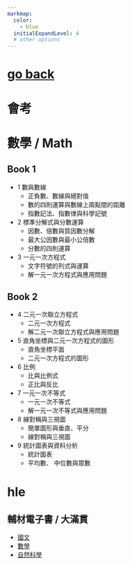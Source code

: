 ```yaml
---
markmap:
  color:
    - blue
  initialExpandLevel: 4
  # other options
---
```


# [go back](../index.html)
# 會考
# 數學 / Math
## Book 1
- 1 數與數線
  - 正負數、數線與絕對值
  - 數的四則運算與數線上兩點間的距離
  - 指數記法、指數律與科學記號
- 2 標準分解式與分數運算
  - 因數、倍數與質因數分解
  - 最大公因數與最小公倍數
  - 分數的四則運算
- 3 一元一次方程式
  - 文字符號的列式與運算
  - 解一元一次方程式與應用問題
## Book 2
- 4 二元一次聯立方程式
  - 二元一次方程式
  - 解二元一次聯立方程式與應用問題
- 5 直角坐標與二元一次方程式的圖形
  - 直角坐標平面
  - 二元一次方程式的圖形
- 6 比例
  - 比與比例式
  - 正比與反比
- 7 一元一次不等式
  - 一元一次不等式
  - 解一元一次不等式與應用問題
- 8 線對稱與三視圖
  - 簡單圖形與垂直、平分
  - 線對稱與三視圖
- 9 統計圖表與資料分析
  - 統計圖表
  - 平均數、 中位數與眾數
# hle
## 輔材電子書 / 大滿貫
- [國文](https://edisc3.hle.com.tw/edisc_v3/rbook_v2023.html#degree=%E5%9C%8B%E4%B8%AD&cat=%E5%9C%8B%E6%96%87&prd=JPC&year=114%E4%B8%8A&acayear=114%E5%AD%B8%E5%B9%B4%E5%BA%A6&grade=%E5%85%A8%E5%B9%B4%E7%B4%9A&tab=)
- [數學](https://edisc3.hle.com.tw/edisc_v3/rbook_v2023.html#degree=%E5%9C%8B%E4%B8%AD&cat=%E6%95%B8%E5%AD%B8&prd=JMA&year=114%E4%B8%8A&acayear=114%E5%AD%B8%E5%B9%B4%E5%BA%A6&grade=%E5%85%A8%E5%B9%B4%E7%B4%9A&tab=)
- [自然科學](https://edisc3.hle.com.tw/edisc_v3/rbook_v2023.html#degree=%E5%9C%8B%E4%B8%AD&cat=%E8%87%AA%E7%84%B6%E7%A7%91%E5%AD%B8&prd=JNA&year=114%E4%B8%8A&acayear=114%E5%AD%B8%E5%B9%B4%E5%BA%A6&grade=%E5%85%A8%E5%B9%B4%E7%B4%9A&tab=)
